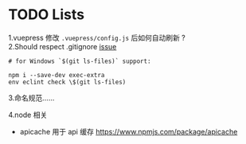 # TODO Lists

1.vuepress 修改 `.vuepress/config.js` 后如何自动刷新 ?  
2.Should respect .gitignore
[issue](https://github.com/jedmao/eclint/issues/128)

```shell
# for Windows `$(git ls-files)` support:

npm i --save-dev exec-extra
env eclint check \$(git ls-files)
```

3.命名规范……

4.node 相关

- apicache 用于 api 缓存 https://www.npmjs.com/package/apicache
